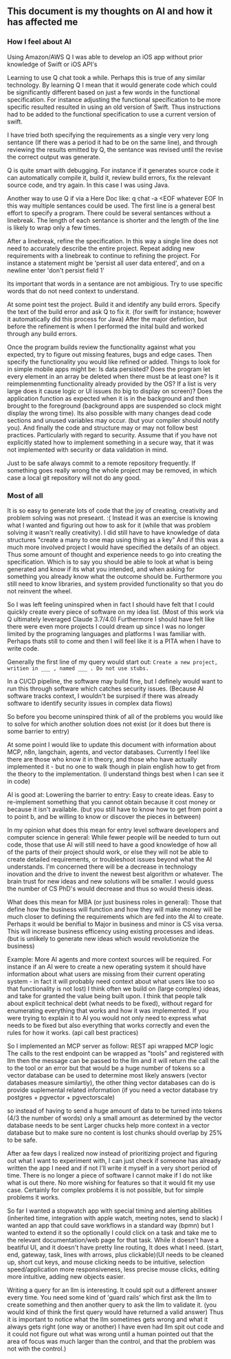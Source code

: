 ## This document is my thoughts on AI and how it has affected me

### How I feel about AI
Using Amazon/AWS Q I was able to develop an iOS app without prior knowledge of Swift or iOS API's

Learning to use Q chat took a while. Perhaps this is true of any similar technology.
By learning Q I mean that it would generate code which could be significantly different based on just a few words in the functional specification.
For instance adjusting the functional specification to be more specific resulted resulted in using an old version of Swift.
Thus instructions had to be added to the functional specification to use a current version of swift.

I have tried both specifying the requirements as a single very very long sentance (If there was a period it had to be on the same line), and through reviewing the results emitted by Q, the sentance was revised until the revise the correct output was generate.

Q is quite smart with debugging. For instance if it generates source code it can automatically compile it, build it, review build errors, fix the relevant source code, and try again. In this case I was using Java.

Another way to use Q if via a Here Doc like: q chat -a <EOF whatever EOF
In this way multiple sentances could be used. The first line is a general best effort to specify a program. There could be several sentances without a linebreak. The length of each sentance is shorter and the length of the line is likely to wrap only a few times.

After a linebreak, refine the specification. In this way a single line does not need to accurately describe the entire project. Repeat adding new requirements with a linebreak to continue to refining the project. For instance a statement might be 'persist all user data entered', and on a newline enter 'don't persist field 1'

Its important that words in a sentance are not ambigious. Try to use specific words that do not need context to understand.

At some point test the project. Build it and identify any build errors. Specify the text of the build error and ask Q to fix it. (for swift for instance; however it automatically did this process for Java) After the major defintion, but before the refinement is when I performed the inital build and worked through any build errors.

Once the program builds review the functionality against what you expected, try to figure out missing features, bugs and edge cases. Then specify the functionality you would like refined or added. Things to look for in simple mobile apps might be: Is data persisted? Does the program let every element in an array be deleted when there must be at least one? Is it reimplemenmting functionality already provided by the OS? If a list is very large does it cause logic or UI issues (to big to display on screen)? Does the application function as expected when it is in the background and then brought to the foreground (background apps are suspended so clock might display the wrong time). Its also possible with many changes dead code sections and unused variables may occur. (but your compiler should notify you). And finally the code and structure may or may not follow best practices. Particularly with regard to security. Assume that if you have not explicitly stated how to implement something in a secure way, that it was not implemented with security or data validation in mind.

Just to be safe always commit to a remote repository frequently. If something goes really wrong the whole project may be removed, in which case a local git repository will not do any good.

### Most of all
It is so easy to generate lots of code that the joy of creating, creativity and problem solving was not preseant. :(
Instead it was an exercise is knowing what I wanted and figuring out how to ask for it (while that was problem solving it wasn't really creativity).
I did still have to have knowledge of data structures "create a many to one map using thing as a key" And if this was a much more involved project I would have specified the details of an object. Thus some amount of thought and experience needs to go into creating the specification. Which is to say you should be able to look at what is being generated and know if its what you intended, and when asking for something you already know what the outcome should be. Furthermore you still need to know libraries, and system provided functionality so that you do not reinvent the wheel.

So I was left feeling uninspired when in fact I should have felt that I could quickly create every piece of software on my idea list. (Most of this work via Q ultimately leveraged Claude 3.7/4.0) Furthermore I should have felt like there were even more projects I could dream up since I was no longer limited by the programing languages and platforms I was familiar with. Perhaps thats still to come and then I will feel like it is a PITA when I have to write code.

Generally the first line of my query would start out: `Create a new project, writien in ___ , named ___ . Do not use stubs.`

In a CI/CD pipeline, the software may build fine, but I definely would want to run this through software which catches security issues. (Because AI software tracks context, I wouldn't be surpised if there was already software to identify security issues in complex data flows)

So before you become uninspired think of all of the problems you would like to solve for which another solution does not exist (or it does but there is some barrier to entry)

At some point I would like to update this document with information about MCP, n8n, langchain, agents, and vector databases. Currently I feel like there are those who know it in theory, and those who have actually implemented it - but no one to walk though in plain english how to get from the theory to the implementation. (I understand things best when I can see it in code)

AI is good at:
Loweriing the barrier to entry: Easy to create ideas. Easy to re-implement something that you cannot obtain because it cost money or because it isn't available. (but you still have to know how to get from point a to point b, and be willing to know or discover the pieces in between)

In my opinion what does this mean for entry level software developers and computer science in general:
While fewer people will be needed to turn out code, those that use AI will still need to have a good knowledge of how all of the parts of their project should work, or else they will not be able to create detailed requirements, or troubleshoot issues beyond what the AI understands.
I'm concerned there will be a decrease in technology inovation and the drive to invent the newest best algorithm or whatever. The brain trust for new ideas and new solutions will be smaller. I would guess the number of CS PhD's would decrease and thus so would thesis ideas.

What does this mean for MBA (or just business roles in general):
Those that define how the business will function and how they will make money will be much closer to defining the requirements which are fed into the AI to create. Perhaps it would be benifial to Major in business and minor is CS visa versa.
This will increase business efficency using existing processes and ideas. (but is unlikely to generate new ideas which would revolutionize the business) 

Example: More AI agents and more context sources will be required. For instance if an AI were to create a new operating system it should have information about what users are missing from their current operating system - in fact it will probably need context about what users like too so that functionality is not lost) I think often we build on (large complex) ideas, and take for granted the value being built upon. I think that people talk about explicit technical debt (what needs to be fixed), without regard for enumerating everything that works and how it was implemented. If you were trying to explain it to AI you would not only need to express what needs to be fixed but also everything that works correctly and even the rules for how it works. (api call best practices)

So I implemented an MCP server as follow:
REST api wrapped MCP logic
The calls to the rest endpoint can be wrapped as "tools" and registered with llm
then the message can be passed to the llm and it will return the call the to the tool or an error
but that would be a huge number of tokens so a vector database can be used to determine most likely answers (vector databases measure similartiy), the other thing vector databases can do is provide suplemental related information (if you need a vector database try postgres + pgvector + pgvectorscale)

so instead of having to send a huge amount of data to be turned into tokens (4/3 the number of words) only a small amount as determined by the vector database needs to be sent
Larger chucks help more context in a vector database but to make sure no content is lost chunks should overlap by 25% to be safe.

After aa few days I realized now instead of prioritizing project and figuring out what I want to experiment with, I can just check if someone has already written the app I need and if not I'll write it myself in a very short period of time. There is no longer a piece of software I cannot make if I do not like what is out there. No more wishing for features so that it would fit my use case. Certainly for complex problems it is not possible, but for simple problems it works.

So far
I wanted a stopwatch app with special timing and alerting abilities (inherited time, integration with apple watch, meeting notes, send to slack)
I wanted an app that could save workflows in a standard way (bpmn) but I wanted to extend it so the optionally I could click on a task and take me to the relevant documentation/web page for that task. While it doesn't have a beatiful UI, and it doesn't have pretty line routing, It does what I need. (start, end, gateway, task, lines with arrows, plus clickable)(UI needs to be cleaned up, short cut keys, and mouse clicking needs to be intuitive, selection speed/application more responsiveness, less precise mouse clicks, editing more intuitive, adding new objects easier.

Writing a query for an llm is interesting. It could spit out a different answer every time. You need some kind of 'guard rails' which first ask the llm to create something and then another query to ask the llm to validate it. (you would kind of think the first query would have returned a valid answer) Thus it is important to notice what the llm sometimes gets wrong and what it always gets right (one way or another) I have even had llm spit out code and it could not figure out what was wrong until a human pointed out that the area of focus was much larger than the control, and that the problem was not with the control.) 


